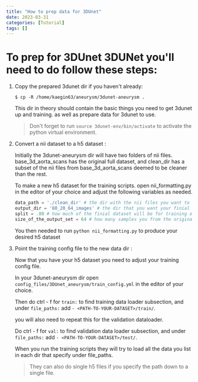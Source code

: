 ```yaml
---
title: "How to prep data for 3DUnet"
date: 2023-03-31 
categories: [Tutorial]
tags: []
---
```


# To prep for 3DUnet 3DUNet you'll need to do follow these steps:

1. Copy the prepared 3dunet dir if you haven't already:

    `$ cp -R /home/kaegin63/aneurysm/3dunet-aneurysm .`

    This dir in theory should contain the basic things you need to get 3dunet up and training.
    as well as prepare data for 3dunet to use.   

    > Don't forget to run `source 3dunet-env/bin/activate` to activate the python virtual environment.  

2. Convert a nii dataset to a h5 dataset :

    Initially the 3dunet-aneurysm dir will have two folders of nii files. base_3d_aorta_scans has the original full dataset, and clean_dir has a subset of the nii files from base_3d_aorta_scans deemed to be cleaner than the rest.   

    To make a new h5 dataset for the training scripts. open nii_formatting.py in the editor of your choice and adjust the following variables as needed.

    ```python 
    data_path = './clean_dir' # the dir with the nii files you want to use
    output_dir = '80_20_64_images' # the dir that you want your finial h5 dataset to be in
    split = .80 # how much of the finial dataset will be for training or testing
    size_of_the_output_set = 64 # how many samples you from the original test set you want to be in your final dataset
    ```

    You then needed to run `python nii_formatting.py` to produce your desired h5 dataset

3. Point the training config file to the new data dir :

    Now that you have your h5 dataset you need to adjust your training config file. 

    In your 3dunet-aneurysm dir open `config_files/3DUnet_aneurysm/train_config.yml` in the editor of your choice.

    Then do ctrl - f for `train:` to find training data loader subsection, and under `file_paths:` add `- <PATH-TO-YOUR-DATASET>/train/`.
    
    you will also need to repeat this for the validation dataloader. 

    Do ctrl - f for `val:` to find validation data loader subsection, and under `file_paths:` add `- <PATH-TO-YOUR-DATASET>/test/`.

    When you run the training scripts they will try to load all the data you list in each dir that specify under file_paths. 

    > They can also do single h5 files if you specify the path down to a single file. 
